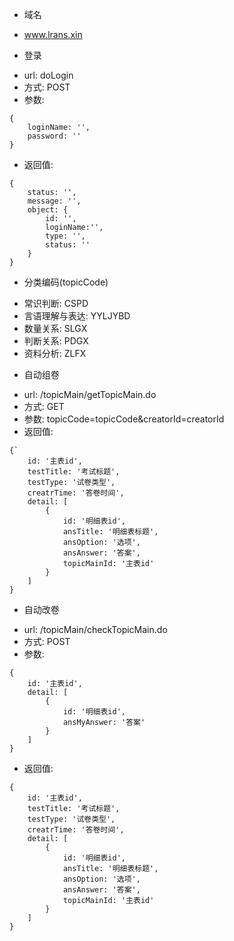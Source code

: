 * 域名
- www.lrans.xin

* 登录
- url: doLogin
- 方式: POST
- 参数: 
```
{
	loginName: '',
	password: ''
}
```
- 返回值:
```
{
	status: '',
	message: '',
	object: {
		id: '',
		loginName:'',
		type: '',
		status: ''
	}
}
```

* 分类编码(topicCode)
- 常识判断: CSPD
- 言语理解与表达: YYLJYBD
- 数量关系: SLGX
- 判断关系: PDGX
- 资料分析: ZLFX

* 自动组卷
- url: /topicMain/getTopicMain.do
- 方式: GET
- 参数: topicCode=topicCode&creatorId=creatorId
- 返回值:

```
{`
	id: '主表id',
	testTitle: '考试标题',
	testType: '试卷类型', 
	creatrTime: '答卷时间',
	detail: [
		{
			id: '明细表id',
			ansTitle: '明细表标题',
			ansOption: '选项',
			ansAnswer: '答案',
			topicMainId: '主表id'
		}
	]
}
```

* 自动改卷
- url: /topicMain/checkTopicMain.do
- 方式: POST
- 参数: 

```
{
	id: '主表id',
	detail: [
		{
			id: '明细表id',
			ansMyAnswer: '答案'
		}
	]
}
```
- 返回值:
```
{
	id: '主表id',
	testTitle: '考试标题',
	testType: '试卷类型', 
	creatrTime: '答卷时间',
	detail: [
		{
			id: '明细表id',
			ansTitle: '明细表标题',
			ansOption: '选项',
			ansAnswer: '答案',
			topicMainId: '主表id'
		}
	]
}
```